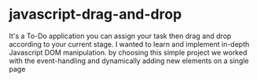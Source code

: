 # javascript-drag-and-drop
It's a To-Do application you can assign your task then drag and drop according to your current stage. I wanted to learn and implement in-depth Javascript DOM manipulation. by choosing this simple project we worked with the event-handling and dynamically adding new elements on a single page 
